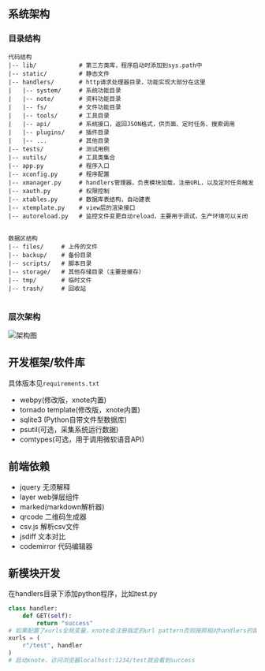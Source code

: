 ## 系统架构

### 目录结构
```
代码结构
|-- lib/            # 第三方类库，程序启动时添加到sys.path中
|-- static/         # 静态文件
|-- handlers/       # http请求处理器目录，功能实现大部分在这里
|   |-- system/     # 系统功能目录
|   |-- note/       # 资料功能目录
|   |-- fs/         # 文件功能目录
|   |-- tools/      # 工具目录
|   |-- api/        # 系统接口，返回JSON格式，供页面、定时任务、搜索调用
|   |-- plugins/    # 插件目录
|   |-- ...         # 其他目录
|-- tests/          # 测试用例
|-- xutils/         # 工具类集合
|-- app.py          # 程序入口
|-- xconfig.py      # 程序配置
|-- xmanager.py     # handlers管理器，负责模块加载，注册URL，以及定时任务触发
|-- xauth.py        # 权限控制
|-- xtables.py      # 数据库表结构，自动建表
|-- xtemplate.py    # view层的渲染接口   
|-- autoreload.py   # 监控文件变更自动reload，主要用于调试，生产环境可以关闭


数据区结构
|-- files/     # 上传的文件
|-- backup/    # 备份目录
|-- scripts/   # 脚本目录
|-- storage/   # 其他存储目录（主要是缓存）
|-- tmp/       # 临时文件
|-- trash/     # 回收站


```

### 层次架构

![架构图](https://gitee.com/xupingmao/xnote/raw/master/screenshots/architecture.png)



## 开发框架/软件库

具体版本见`requirements.txt`

- webpy(修改版，xnote内置)
- tornado template(修改版，xnote内置)
- sqlite3 (Python自带文件型数据库)
- psutil(可选，采集系统运行数据)
- comtypes(可选，用于调用微软语音API)

## 前端依赖

- jquery 无须解释
- layer web弹层组件
- marked(markdown解析器)
- qrcode 二维码生成器
- csv.js 解析csv文件
- jsdiff 文本对比
- codemirror 代码编辑器

## 新模块开发

在handlers目录下添加python程序，比如test.py

```py
class handler:    
    def GET(self):
        return "success"
# 如果配置了xurls全局变量，xnote会注册指定的url pattern否则按照相对handlers的路径注册
xurls = (
    r"/test", handler
)
# 启动xnote，访问浏览器localhost:1234/test就会看到success
```
